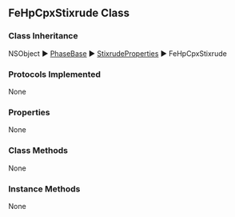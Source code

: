 ## FeHpCpxStixrude Class  
### Class Inheritance  
NSObject ▶️ [PhaseBase](PhaseBase.html) ▶️ [StixrudeProperties](StixrudeProperties.md) ▶️ FeHpCpxStixrude   

### Protocols Implemented  
None   

### Properties  
None  

### Class Methods  
None  

### Instance Methods  
None  
